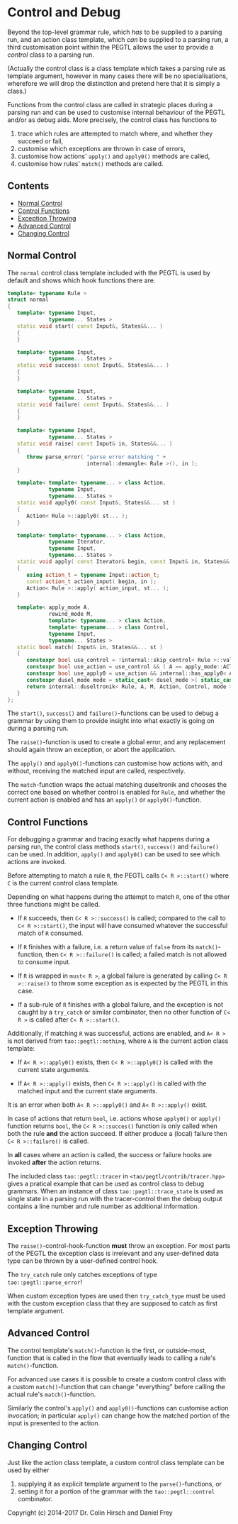 # Control and Debug

Beyond the top-level grammar rule, which *has* to be supplied to a parsing run, and an action class template, which *can* be supplied to a parsing run, a third customisation point within the PEGTL allows the user to provide a *control* class to a parsing run.

(Actually the control class is a class template which takes a parsing rule as template argument, however in many cases there will be no specialisations, wherefore we will drop the distinction and pretend here that it is simply a class.)

Functions from the control class are called in strategic places during a parsing run and can be used to customise internal behaviour of the PEGTL and/or as debug aids.
More precisely, the control class has functions to

1. trace which rules are attempted to match where, and whether they succeed or fail,
1. customise which exceptions are thrown in case of errors,
3. customise how actions' `apply()` and `apply0()` methods are called,
4. customise how rules' `match()` methods are called.

## Contents

* [Normal Control](#normal-control)
* [Control Functions](#control-functions)
* [Exception Throwing](#exception-throwing)
* [Advanced Control](#advanced-control)
* [Changing Control](#changing-control)

## Normal Control

The `normal` control class template included with the PEGTL is used by default and shows which hook functions there are.

```c++
template< typename Rule >
struct normal
{
   template< typename Input,
             typename... States >
   static void start( const Input&, States&&... )
   {
   }

   template< typename Input,
             typename... States >
   static void success( const Input&, States&&... )
   {
   }

   template< typename Input,
             typename... States >
   static void failure( const Input&, States&&... )
   {
   }

   template< typename Input,
             typename... States >
   static void raise( const Input& in, States&&... )
   {
      throw parse_error( "parse error matching " +
                         internal::demangle< Rule >(), in );
   }

   template< template< typename... > class Action,
             typename Input,
             typename... States >
   static void apply0( const Input&, States&&... st )
   {
      Action< Rule >::apply0( st... );
   }

   template< template< typename... > class Action,
             typename Iterator,
             typename Input,
             typename... States >
   static void apply( const Iterator& begin, const Input& in, States&&... st )
   {
      using action_t = typename Input::action_t;
      const action_t action_input( begin, in );
      Action< Rule >::apply( action_input, st... );
   }

   template< apply_mode A,
             rewind_mode M,
             template< typename... > class Action,
             template< typename... > class Control,
             typename Input,
             typename... States >
   static bool match( Input& in, States&&... st )
   {
      constexpr bool use_control = !internal::skip_control< Rule >::value;
      constexpr bool use_action = use_control && ( A == apply_mode::ACTION ) && ( !is_nothing< Action, Rule >::value );
      constexpr bool use_apply0 = use_action && internal::has_apply0< Action< Rule >, internal::type_list< States... > >::value;
      constexpr dusel_mode mode = static_cast< dusel_mode >( static_cast< char >( use_control ) + static_cast< char >( use_action ) + static_cast< char >( use_apply0 ) );
      return internal::duseltronik< Rule, A, M, Action, Control, mode >::match( in, st... );
   }
};
```

The `start()`, `success()` and `failure()`-functions can be used to debug a grammar by using them to provide insight into what exactly is going on during a parsing run.

The `raise()`-function is used to create a global error, and any replacement should again throw an exception, or abort the application.

The `apply()` and `apply0()`-functions can customise how actions with, and without, receiving the matched input are called, respectively.

The `match`-function wraps the actual matching duseltronik and chooses the correct one based on whether control is enabled for `Rule`, and whether the current action is enabled and has an `apply()` or `apply0()`-function.

## Control Functions

For debugging a grammar and tracing exactly what happens during a parsing run, the control class methods `start()`, `success()` and `failure()` can be used.
In addition, `apply()` and `apply0()` can be used to see which actions are invoked.

Before attempting to match a rule `R`, the PEGTL calls `C< R >::start()` where `C` is the current control class template.

Depending on what happens during the attempt to match `R`, one of the other three functions might be called.

- If `R` succeeds, then `C< R >::success()` is called; compared to the call to `C< R >::start()`, the input will have consumed whatever the successful match of `R` consumed.

- If `R` finishes with a failure, i.e. a return value of `false` from its `match()`-function, then `C< R >::failure()` is called; a failed match is not allowed to consume input.

- If `R` is wrapped in `must< R >`, a global failure is generated by calling `C< R >::raise()` to throw some exception as is expected by the PEGTL in this case.

- If a sub-rule of `R` finishes with a global failure, and the exception is not caught by a `try_catch` or similar combinator, then no other function of `C< R >` is called after `C< R >::start()`.

Additionally, if matching `R` was successful, actions are enabled, and `A< R >` is not derived from `tao::pegtl::nothing`, where `A` is the current action class template:

- If `A< R >::apply0()` exists, then `C< R >::apply0()` is called with the current state arguments.

- If `A< R >::apply()` exists, then `C< R >::apply()` is called with the matched input and the current state arguments.

It is an error when both `A< R >::apply0()` and `A< R >::apply()` exist.

In case of actions that return `bool`, i.e. actions whose `apply0()` or `apply()` function returns `bool`, the `C< R >::succes()` function is only called when both the rule **and** the action succeed.
If either produce a (local) failure then `C< R >::failure()` is called.

In **all** cases where an action is called, the success or failure hooks are invoked **after** the action returns.

The included class `tao::pegtl::tracer` in `<tao/pegtl/contrib/tracer.hpp>` gives a pratical example that can be used as control class to debug grammars.
When an instance of class `tao::pegtl::trace_state` is used as single state in a parsing run with the tracer-control then the debug output contains a line number and rule number as additional information.

## Exception Throwing

The `raise()`-control-hook-function **must** throw an exception.
For most parts of the PEGTL the exception class is irrelevant and any user-defined data type can be thrown by a user-defined control hook.

The `try_catch` rule only catches exceptions of type `tao::pegtl::parse_error`!

When custom exception types are used then `try_catch_type` must be used with the custom exception class that they are supposed to catch as first template argument.

## Advanced Control

The control template's `match()`-function is the first, or outside-most, function that is called in the flow that eventually leads to calling a rule's `match()`-function.

For advanced use cases it is possible to create a custom control class with a custom `match()`-function that can change "everything" before calling the actual rule's `match()`-function.

Similarly the control's `apply()` and `apply0()`-functions can customise action invocation; in particular `apply()` can change how the matched portion of the input is presented to the action.

## Changing Control

Just like the action class template, a custom control class template can be used by either

1. supplying it as explicit template argument to the `parse()`-functions, or
2. setting it for a portion of the grammar with the `tao::pegtl::control` combinator.

Copyright (c) 2014-2017 Dr. Colin Hirsch and Daniel Frey
